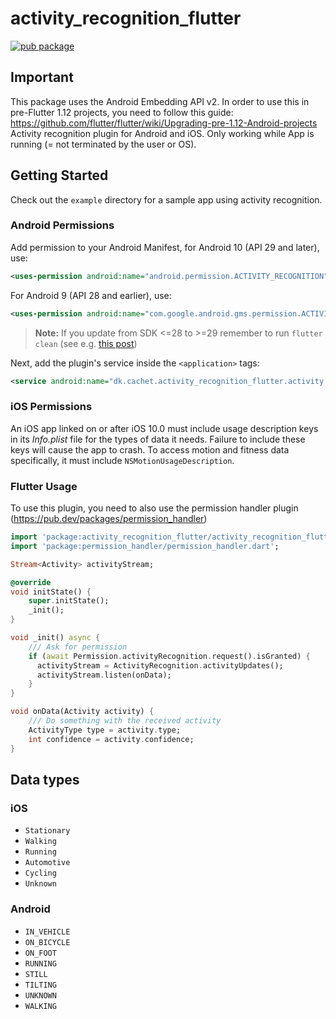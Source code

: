 # activity_recognition_flutter

[![pub package](https://img.shields.io/pub/v/activity_recognition_flutter.svg)](https://pub.dartlang.org/packages/activity_recognition)

## Important
This package uses the Android Embedding API v2. In order to use this in pre-Flutter 1.12 projects, you need to follow this guide: https://github.com/flutter/flutter/wiki/Upgrading-pre-1.12-Android-projects
Activity recognition plugin for Android and iOS. Only working while App is running (= not terminated by the user or OS).

## Getting Started

Check out the `example` directory for a sample app using activity recognition.

### Android Permissions

Add permission to your Android Manifest, for Android 10 (API 29 and later), use:
```xml
<uses-permission android:name="android.permission.ACTIVITY_RECOGNITION" />
```

For Android 9 (API 28 and earlier), use:
```xml
<uses-permission android:name="com.google.android.gms.permission.ACTIVITY_RECOGNITION" />
```

> **Note:** If you update from SDK <=28 to >=29 remember to run `flutter clean` 
> (see e.g. [this post](https://stackoverflow.com/questions/55407939/permission-requests-are-not-propagated-when-launching-with-flutter-but-are-when/57072913))

Next, add the plugin's service inside the `<application>` tags:
```xml
<service android:name="dk.cachet.activity_recognition_flutter.activity.ActivityRecognizedService" />
```

### iOS Permissions

An iOS app linked on or after iOS 10.0 must include usage description keys in its *Info.plist* file
for the types of data it needs. Failure to include these keys will cause the app to crash.
To access motion and fitness data specifically, it must include `NSMotionUsageDescription`.

### Flutter Usage
To use this plugin, you need to also use the permission handler plugin (https://pub.dev/packages/permission_handler)

```Dart
import 'package:activity_recognition_flutter/activity_recognition_flutter.dart';
import 'package:permission_handler/permission_handler.dart';

Stream<Activity> activityStream;

@override
void initState() {
    super.initState();
    _init();
}

void _init() async {
    /// Ask for permission
    if (await Permission.activityRecognition.request().isGranted) {
      activityStream = ActivityRecognition.activityUpdates();
      activityStream.listen(onData);
    }
}

void onData(Activity activity) {
    /// Do something with the received activity
    ActivityType type = activity.type;
    int confidence = activity.confidence;
}
```

## Data types
### iOS
* `Stationary`
* `Walking`
* `Running`
* `Automotive`
* `Cycling`
* `Unknown`

### Android
* `IN_VEHICLE`
* `ON_BICYCLE`
* `ON_FOOT`
* `RUNNING`
* `STILL`
* `TILTING`
* `UNKNOWN`
* `WALKING`